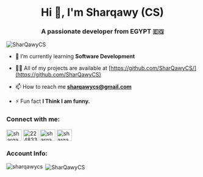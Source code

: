 <h1 align="center">Hi 👋, I'm Sharqawy (CS)</h1>
<h3 align="center">A passionate developer from EGYPT 🇪🇬</h3>

<p align="left"> <img src="https://komarev.com/ghpvc/?username=SharQawyCS&label=Profile%20views&color=000000&style=3d" alt="SharQawyCS" /> </p>

- 🌱 I’m currently learning **Software Development**

- 👨‍💻 All of my projects are available at [https://github.com/SharQawyCS/](https://github.com/SharQawyCS)

- 📫 How to reach me **sharqawycs@gmail.com**

- ⚡ Fun fact **I Think I am funny.**

<h3 align="left">Connect with me:</h3>
<p align="left">
<!-- <a href="https://codepen.io/sharqawycs" target="blank"><img align="center" src="https://raw.githubusercontent.com/rahuldkjain/github-profile-readme-generator/master/src/images/icons/Social/codepen.svg" alt="sharqawycs" height="30" width="40" /></a>
<a href="https://dev.to/sharqawycs" target="blank"><img align="center" src="https://raw.githubusercontent.com/rahuldkjain/github-profile-readme-generator/master/src/images/icons/Social/devto.svg" alt="sharqawycs" height="30" width="40" /></a>
<a href="https://twitter.com/sharqawycs" target="blank"><img align="center" src="https://raw.githubusercontent.com/rahuldkjain/github-profile-readme-generator/master/src/images/icons/Social/twitter.svg" alt="sharqawycs" height="30" width="40" /></a> -->
<a href="https://linkedin.com/in/sharqawycs" target="blank"><img align="center" src="https://raw.githubusercontent.com/rahuldkjain/github-profile-readme-generator/master/src/images/icons/Social/linked-in-alt.svg" alt="sharqawycs" height="30" width="40" /></a>
<a href="https://stackoverflow.com/users/22483336" target="blank"><img align="center" src="https://raw.githubusercontent.com/rahuldkjain/github-profile-readme-generator/master/src/images/icons/Social/stack-overflow.svg" alt="22483336" height="30" width="40" /></a>
<a href="https://fb.com/sharqawycs" target="blank"><img align="center" src="https://raw.githubusercontent.com/rahuldkjain/github-profile-readme-generator/master/src/images/icons/Social/facebook.svg" alt="sharqawycs" height="30" width="40" /></a>
<!-- <a href="https://medium.com/@sharqawycs" target="blank"><img align="center" src="https://raw.githubusercontent.com/rahuldkjain/github-profile-readme-generator/master/src/images/icons/Social/medium.svg" alt="@sharqawycs" height="30" width="40" /></a>
<a href="https://www.youtube.com/c/sharqawycs" target="blank"><img align="center" src="https://raw.githubusercontent.com/rahuldkjain/github-profile-readme-generator/master/src/images/icons/Social/youtube.svg" alt="sharqawycs" height="30" width="40" /></a> -->
<!-- <a href="https://www.codechef.com/users/sharqawycs" target="blank"><img align="center" src="https://cdn.jsdelivr.net/npm/simple-icons@3.1.0/icons/codechef.svg" alt="sharqawycs" height="30" width="40" /></a> -->
<a href="https://codeforces.com/profile/sharqawycs" target="blank"><img align="center" src="https://raw.githubusercontent.com/rahuldkjain/github-profile-readme-generator/master/src/images/icons/Social/codeforces.svg" alt="sharqawycs" height="30" width="40" /></a>
<!-- <a href="https://www.leetcode.com/sharqawycs" target="blank"><img align="center" src="https://raw.githubusercontent.com/rahuldkjain/github-profile-readme-generator/master/src/images/icons/Social/leet-code.svg" alt="sharqawycs" height="30" width="40" /></a> -->
<!-- <a href="https://www.topcoder.com/members/sharqawycs" target="blank"><img align="center" src="https://raw.githubusercontent.com/rahuldkjain/github-profile-readme-generator/master/src/images/icons/Social/topcoder.svg" alt="sharqawycs" height="30" width="40" /></a> -->
<!-- <a href="https://discord.gg/sharqawycs" target="blank"><img align="center" src="https://raw.githubusercontent.com/rahuldkjain/github-profile-readme-generator/master/src/images/icons/Social/discord.svg" alt="sharqawycs" height="30" width="40" /></a>
</p>
 -->

<h3 align="left">Account Info:</h3>


<p><img  align="left" src="https://github-readme-stats.vercel.app/api/top-langs?username=sharqawycs&show_icons=true&locale=en&layout=compact" alt="sharqawycs" /></p>



<p>&nbsp;<img align="center" src="https://github-readme-stats.vercel.app/api?username=SharQawyCS&show_icons=true&locale=en" alt="SharQawyCS" /></p>
